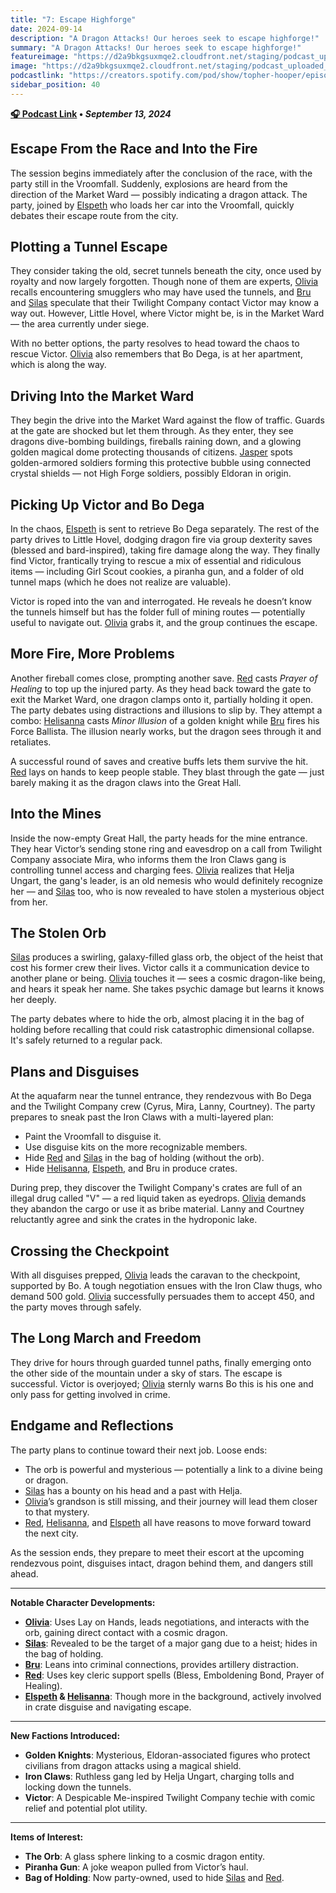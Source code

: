 ```yaml
---
title: "7: Escape Highforge"
date: 2024-09-14
description: "A Dragon Attacks! Our heroes seek to escape highforge!"
summary: "A Dragon Attacks! Our heroes seek to escape highforge!"
featureimage: "https://d2a9bkgsuxmqe2.cloudfront.net/staging/podcast_uploaded_episode400/41448639/41448639-1726335771728-06dca69a352f9.jpg"
image: "https://d2a9bkgsuxmqe2.cloudfront.net/staging/podcast_uploaded_episode400/41448639/41448639-1726335771728-06dca69a352f9.jpg"
podcastlink: "https://creators.spotify.com/pod/show/topher-hooper/episodes/C4-E7-Escape-Highforge-e2od837"
sidebar_position: 40
---
```


**[🎧 Podcast Link](https://creators.spotify.com/pod/show/topher-hooper/episodes/C4-E7-Escape-Highforge-e2od837) • *September 13, 2024***

## Escape From the Race and Into the Fire

The session begins immediately after the conclusion of the race, with the party still in the Vroomfall. Suddenly, explosions are heard from the direction of the Market Ward — possibly indicating a dragon attack. The party, joined by [Elspeth](/player-characters/elspeth) who loads her car into the Vroomfall, quickly debates their escape route from the city.

## Plotting a Tunnel Escape

They consider taking the old, secret tunnels beneath the city, once used by royalty and now largely forgotten. Though none of them are experts, [Olivia](/player-characters/olivia) recalls encountering smugglers who may have used the tunnels, and [Bru](/player-characters/bru) and [Silas](/player-characters/silas) speculate that their Twilight Company contact Victor may know a way out. However, Little Hovel, where Victor might be, is in the Market Ward — the area currently under siege.

With no better options, the party resolves to head toward the chaos to rescue Victor. [Olivia](/player-characters/olivia) also remembers that Bo Dega, is at her apartment, which is along the way.

## Driving Into the Market Ward

They begin the drive into the Market Ward against the flow of traffic. Guards at the gate are shocked but let them through. As they enter, they see dragons dive-bombing buildings, fireballs raining down, and a glowing golden magical dome protecting thousands of citizens. [Jasper](/player-characters/jasper) spots golden-armored soldiers forming this protective bubble using connected crystal shields — not High Forge soldiers, possibly Eldoran in origin.

## Picking Up Victor and Bo Dega

In the chaos, [Elspeth](/player-characters/elspeth) is sent to retrieve Bo Dega separately. The rest of the party drives to Little Hovel, dodging dragon fire via group dexterity saves (blessed and bard-inspired), taking fire damage along the way. They finally find Victor, frantically trying to rescue a mix of essential and ridiculous items — including Girl Scout cookies, a piranha gun, and a folder of old tunnel maps (which he does not realize are valuable).

Victor is roped into the van and interrogated. He reveals he doesn’t know the tunnels himself but has the folder full of mining routes — potentially useful to navigate out. [Olivia](/player-characters/olivia) grabs it, and the group continues the escape.

## More Fire, More Problems

Another fireball comes close, prompting another save. [Red](/player-characters/red) casts *Prayer of Healing* to top up the injured party. As they head back toward the gate to exit the Market Ward, one dragon clamps onto it, partially holding it open. The party debates using distractions and illusions to slip by. They attempt a combo: [Helisanna](/player-characters/helisanna) casts *Minor Illusion* of a golden knight while [Bru](/player-characters/bru) fires his Force Ballista. The illusion nearly works, but the dragon sees through it and retaliates.

A successful round of saves and creative buffs lets them survive the hit. [Red](/player-characters/red) lays on hands to keep people stable. They blast through the gate — just barely making it as the dragon claws into the Great Hall.

## Into the Mines

Inside the now-empty Great Hall, the party heads for the mine entrance. They hear Victor’s sending stone ring and eavesdrop on a call from Twilight Company associate Mira, who informs them the Iron Claws gang is controlling tunnel access and charging fees. [Olivia](/player-characters/olivia) realizes that Helja Ungart, the gang's leader, is an old nemesis who would definitely recognize her — and [Silas](/player-characters/silas) too, who is now revealed to have stolen a mysterious object from her.

## The Stolen Orb

[Silas](/player-characters/silas) produces a swirling, galaxy-filled glass orb, the object of the heist that cost his former crew their lives. Victor calls it a communication device to another plane or being. [Olivia](/player-characters/olivia) touches it — sees a cosmic dragon-like being, and hears it speak her name. She takes psychic damage but learns it knows her deeply.

The party debates where to hide the orb, almost placing it in the bag of holding before recalling that could risk catastrophic dimensional collapse. It's safely returned to a regular pack.

## Plans and Disguises

At the aquafarm near the tunnel entrance, they rendezvous with Bo Dega and the Twilight Company crew (Cyrus, Mira, Lanny, Courtney). The party prepares to sneak past the Iron Claws with a multi-layered plan:
- Paint the Vroomfall to disguise it.
- Use disguise kits on the more recognizable members.
- Hide [Red](/player-characters/red) and [Silas](/player-characters/silas) in the bag of holding (without the orb).
- Hide [Helisanna](/player-characters/helisanna), [Elspeth](/player-characters/elspeth), and Bru in produce crates.

During prep, they discover the Twilight Company's crates are full of an illegal drug called "V" — a red liquid taken as eyedrops. [Olivia](/player-characters/olivia) demands they abandon the cargo or use it as bribe material. Lanny and Courtney reluctantly agree and sink the crates in the hydroponic lake.

## Crossing the Checkpoint

With all disguises prepped, [Olivia](/player-characters/olivia) leads the caravan to the checkpoint, supported by Bo. A tough negotiation ensues with the Iron Claw thugs, who demand 500 gold. [Olivia](/player-characters/olivia) successfully persuades them to accept 450, and the party moves through safely.

## The Long March and Freedom

They drive for hours through guarded tunnel paths, finally emerging onto the other side of the mountain under a sky of stars. The escape is successful. Victor is overjoyed; [Olivia](/player-characters/olivia) sternly warns Bo this is his one and only pass for getting involved in crime.

## Endgame and Reflections

The party plans to continue toward their next job. Loose ends:
- The orb is powerful and mysterious — potentially a link to a divine being or dragon.
- [Silas](/player-characters/silas) has a bounty on his head and a past with Helja.
- [Olivia](/player-characters/olivia)’s grandson is still missing, and their journey will lead them closer to that mystery.
- [Red](/player-characters/red), [Helisanna](/player-characters/helisanna), and [Elspeth](/player-characters/elspeth) all have reasons to move forward toward the next city.

As the session ends, they prepare to meet their escort at the upcoming rendezvous point, disguises intact, dragon behind them, and dangers still ahead.

---
**Notable Character Developments:**
- **[Olivia](/player-characters/olivia)**: Uses Lay on Hands, leads negotiations, and interacts with the orb, gaining direct contact with a cosmic dragon.
- **[Silas](/player-characters/silas)**: Revealed to be the target of a major gang due to a heist; hides in the bag of holding.
- **[Bru](/player-characters/bru)**: Leans into criminal connections, provides artillery distraction.
- **[Red](/player-characters/red)**: Uses key cleric support spells (Bless, Emboldening Bond, Prayer of Healing).
- **[Elspeth](/player-characters/elspeth) & [Helisanna](/player-characters/helisanna)**: Though more in the background, actively involved in crate disguise and navigating escape.

---
**New Factions Introduced:**
- **Golden Knights**: Mysterious, Eldoran-associated figures who protect civilians from dragon attacks using a magical shield.
- **Iron Claws**: Ruthless gang led by Helja Ungart, charging tolls and locking down the tunnels.
- **Victor**: A Despicable Me-inspired Twilight Company techie with comic relief and potential plot utility.

---
**Items of Interest:**
- **The Orb**: A glass sphere linking to a cosmic dragon entity.
- **Piranha Gun**: A joke weapon pulled from Victor’s haul.
- **Bag of Holding**: Now party-owned, used to hide [Silas](/player-characters/silas) and [Red](/player-characters/red).